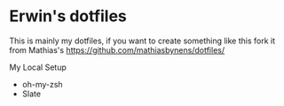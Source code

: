 # Erwin's dotfiles

This is mainly my dotfiles, if you want to create something like this
fork it from Mathias's https://github.com/mathiasbynens/dotfiles/

My Local Setup

- oh-my-zsh
- Slate
